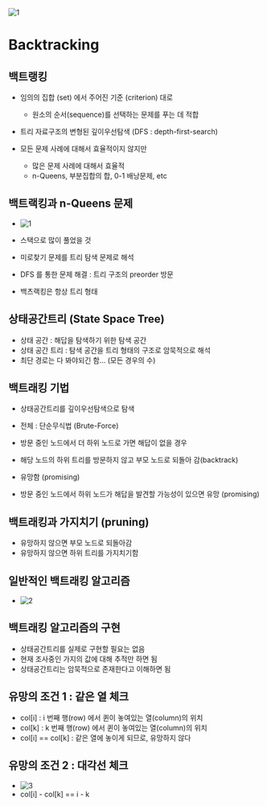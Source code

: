 ![1](https://user-images.githubusercontent.com/74780115/160077462-c6356df7-8661-4b8e-a600-e4a5bd683197.PNG)
# Backtracking

## 백트랭킹
* 임의의 집합 (set) 에서 주어진 기준 (criterion) 대로 
  * 원소의 순서(sequence)를 선택하는 문제를 푸는 데 적합
  
* 트리 자료구조의 변형된 깊이우선탐색 (DFS : depth-first-search)

* 모든 문제 사례에 대해서 효율적이지 않지만
  * 많은 문제 사례에 대해서 효율적
  * n-Queens, 부분집합의 합, 0-1 배낭문제, etc
  
## 백트랙킹과 n-Queens 문제
* ![1](https://user-images.githubusercontent.com/74780115/160077509-64a0d872-8786-45b8-ad0a-898a8094c8ea.PNG)
* 스택으로 많이 풀었을 것

* 미로찾기 문제를 트리 탐색 문제로 해석
 * DFS 를 통한 문제 해결 : 트리 구조의 preorder 방문
 * 백츠랙킹은 항상 트리 형태

## 상태공간트리 (State Space Tree)
* 상태 공간 : 해답을 탐색하기 위한 탐색 공간
* 상태 공간 트리 : 탐색 공간을 트리 형태의 구조로 암묵적으로 해석
* 최단 경로는 다 봐야되긴 함... (모든 경우의 수)

## 백트래킹 기법
* 상태공간트리를 깊이우선탐색으로 탐색
 * 전체 : 단순무식법 (Brute-Force)

* 방문 중인 노드에서 더 하위 노드로 가면 해답이 없을 경우
 * 해당 노드의 하위 트리를 방문하지 않고 부모 노드로 되돌아 감(backtrack)

* 유망함 (promising)
 * 방문 중인 노드에서 하위 노드가 해답을 발견할 가능성이 있으면 유망 (promising)

## 백트래킹과 가지치기 (pruning)
* 유망하지 않으면 부모 노드로 되돌아감
* 유망하지 않으면 하위 트리를 가지치기함

## 일반적인 백트래킹 알고리즘
* ![2](https://user-images.githubusercontent.com/74780115/160079922-0a2b8a0d-dc60-46b0-b2ad-d9954d38b769.PNG)

## 백트래킹 알고리즘의 구현
* 상태공간트리를 실제로 구현할 필요는 없음
* 현재 조사중인 가지의 값에 대해 추적만 하면 됨
* 상태공간트리는 암묵적으로 존재한다고 이해하면 됨

## 유망의 조건 1 : 같은 열 체크
* col[i] : i 번째 행(row) 에서 퀸이 놓여있는 열(column)의 위치
* col[k] : k 번째 행(row) 에서 퀸이 놓여있는 열(column)의 위치
* col[i] == col[k] : 같은 열에 놓이게 되므로, 유망하지 않다

## 유망의 조건 2 : 대각선 체크
* ![3](https://user-images.githubusercontent.com/74780115/160090841-c0dea139-c7c0-4404-9f26-3613ff8c7764.PNG)
* col[i] - col[k] == i - k

